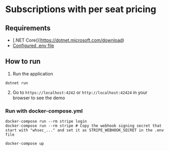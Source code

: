 # Subscriptions with per seat pricing

## Requirements
- [.NET Core()]https://dotnet.microsoft.com/download)
- [Configured .env file](../README.md)

## How to run

1. Run the application
```
dotnet run
```

2. Go to `https://localhost:4242` or `http://localhost:42424` in your browser to see the demo

### Run with docker-compose.yml

```
docker-compose run --rm stripe login
docker-compose run --rm stripe # Copy the webhook signing secret that start with "whsec_..." and set it as STRIPE_WEBHOOK_SECRET in the .env file

docker-compose up
```
